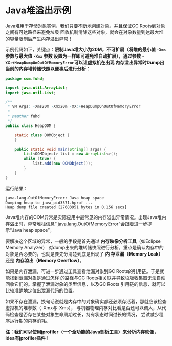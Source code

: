 Java堆溢出示例
===========================================
Java堆用于存储对象实例，我们只要不断地创建对象，并且保证GC Roots到对象之间有可达路径来避免垃圾
回收机制清除这些对象，就会在对象数量到达最大堆的容量限制后产生内存溢出异常！

示例代码如下，关键点：**限制Java堆大小为20M，不可扩展（将堆的最小值 `-Xms` 参数与最大值 `-Xmx` 参数
设置为一样即可避免堆自动扩展），通过参数 `-XX:+HeapDumpOnOutOfMemoryError`可以让虚拟机在出现
内存溢出异常时Dump出当前的内存堆转储快照以便事后进行分析**：
```java
package com.fuhd;

import java.util.ArrayList;
import java.util.List;

/**
 * VM Args: -Xms20m -Xmx20m -XX:+HeapDumpOnOutOfMemoryError
 *
 * @author fuhd
 */
public class HeapOOM {

    static class OOMObject {
    }

    public static void main(String[] args) {
        List<OOMObject> list = new ArrayList<>();
        while (true) {
            list.add(new OOMObject());
        }
    }
}
```
运行结果：
```
java.lang.OutOfMemoryError: Java heap space
Dumping heap to java_pid3571.hprof ...
Heap dump file created [27683951 bytes in 0.156 secs]
```
Java堆内存的OOM异常是实际应用中最常见的内存溢出异常情况。出现Java堆内存溢出时，异常堆栈信息“
java.lang.OutOfMemoryError”会跟着进一步提示“Java heap space”。

要解决这个区域的异常，一般的手段是首先通过 **内存映像分析工具**（如Eclipse Memory Analyzer）
对dump出来的堆转储快照进行分析，重点是确认内存中的对象是否必要的，也就是要先分清楚到底是出现了 **内
存泄漏（Memory Leak）** 还是 **内存溢出（Memory Overflow）**。

如果是内存泄漏，可进一步通过工具查看泄漏对象到GC  Roots的引用链。于是就能找到泄漏对象是通过怎样
的路径与GC Roots相关联并导致垃圾收集器无法自动回收它们的。掌握了泄漏对象的类型信息，以及GC Roots
引用链的信息，就可以比较准确地定位出泄漏代码的位置。

如果不存在泄漏，换句话说就是内存中的对象确实都还必须存活着，那就应该检查虚拟机的堆参数（-Xmx与-Xms），
与机器物理内存对比看是否还可以调大，从代码检查是否存在某些对象生命周期过长，持有状态时间过长的情况，
尝试减少程序运行期的内存消耗。

**注：我们可以使用jprofiler（一个全功能的Java剖析工具）来分析内存映像，idea有jprofiler插件！**
